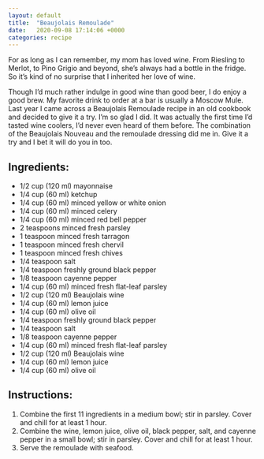 ```yaml
---
layout: default
title:  "Beaujolais Remoulade"
date:   2020-09-08 17:14:06 +0000
categories: recipe
---
```

For as long as I can remember, my mom has loved wine. From Riesling to Merlot, to Pino Grigio and beyond, she’s always had a bottle in the fridge. So it’s kind of no surprise that I inherited her love of wine.

Though I’d much rather indulge in good wine than good beer, I do enjoy a good brew. My favorite drink to order at a bar is usually a Moscow Mule. Last year I came across a Beaujolais Remoulade recipe in an old cookbook and decided to give it a try. I’m so glad I did. It was actually the first time I’d tasted wine coolers, I’d never even heard of them before. The combination of the Beaujolais Nouveau and the remoulade dressing did me in. Give it a try and I bet it will do you in too.


## Ingredients:

- 1/2 cup (120 ml) mayonnaise
- 1/4 cup (60 ml) ketchup
- 1/4 cup (60 ml) minced yellow or white onion
- 1/4 cup (60 ml) minced celery
- 1/4 cup (60 ml) minced red bell pepper
- 2 teaspoons minced fresh parsley
- 1 teaspoon minced fresh tarragon
- 1 teaspoon minced fresh chervil
- 1 teaspoon minced fresh chives
- 1/4 teaspoon salt
- 1/4 teaspoon freshly ground black pepper
- 1/8 teaspoon cayenne pepper
- 1/4 cup (60 ml) minced fresh flat-leaf parsley
- 1/2 cup (120 ml) Beaujolais wine
- 1/4 cup (60 ml) lemon juice
- 1/4 cup (60 ml) olive oil
- 1/4 teaspoon freshly ground black pepper
- 1/4 teaspoon salt
- 1/8 teaspoon cayenne pepper
- 1/4 cup (60 ml) minced fresh flat-leaf parsley
- 1/2 cup (120 ml) Beaujolais wine
- 1/4 cup (60 ml) lemon juice
- 1/4 cup (60 ml) olive oil


## Instructions:
1. Combine the first 11 ingredients in a medium bowl; stir in parsley. Cover and chill for at least 1 hour.
2. Combine the wine, lemon juice, olive oil, black pepper, salt, and cayenne pepper in a small bowl; stir in parsley. Cover and chill for at least 1 hour.
3. Serve the remoulade with seafood.


